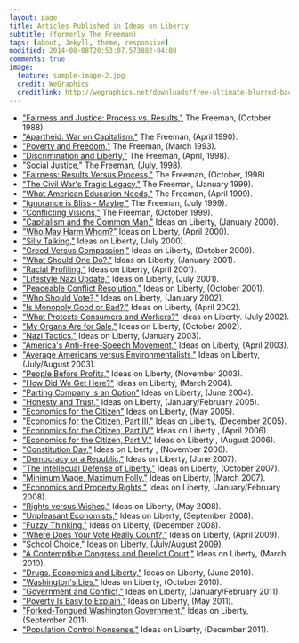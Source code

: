 ```yaml
---
layout: page
title: Articles Published in Ideas on Liberty
subtitle: (formerly The Freeman)
tags: [about, Jekyll, theme, responsive]
modified: 2014-08-08T20:53:07.573882-04:00
comments: true
image:
  feature: sample-image-2.jpg
  credit: WeGraphics
  creditlink: http://wegraphics.net/downloads/free-ultimate-blurred-background-pack/
---
```


* ["Fairness and Justice: Process vs. Results,"](/publications/freeman/Oct88.pdf) The Freeman, (October 1988).
* ["Apartheid: War on Capitalism,"](/publications/freeman/Apr90.pdf) The Freeman, (April 1990).
* ["Poverty and Freedom,"](/publications/freeman/Mar93.pdf) The Freeman, (March 1993).
* ["Discrimination and Liberty,"](/publications/freeman/Apr98.pdf) The Freeman, (April, 1998).
* ["Social Justice,"](/publications/freeman/Jul98.pdf) The Freeman, (July, 1998).
* ["Fairness: Results Versus Process,"](/publications/freeman/Oct98.pdf) The Freeman, (October, 1998).
* ["The Civil War's Tragic Legacy,"](/publications/freeman/Jan99.pdf) The Freeman, (January 1999).
* ["What American Education Needs,"](/publications/freeman/Apr99.pdf) The Freeman, (April 1999).
* ["Ignorance is Bliss - Maybe,"](/publications/freeman/Jul99.pdf) The Freeman, (July 1999).
* ["Conflicting Visions,"](/publications/freeman/Oct99.pdf) The Freeman, (October 1999).
* ["Capitalism and the Common Man,"](/publications/freeman/Jan00.pdf) Ideas on Liberty, (January 2000).
* ["Who May Harm Whom?"](/publications/freeman/Apr00.pdf) Ideas on Liberty, (April 2000).
* ["Silly Talking,"](/publications/freeman/Jul00.pdf) Ideas on Liberty, (July 2000).
* ["Greed Versus Compassion,"](/publications/freeman/Oct00.pdf) Ideas on Liberty, (October 2000).
* ["What Should One Do?,"](/publications/freeman/Jan01.pdf) Ideas on Liberty, (January 2001).
* ["Racial Profiling,"](/publications/freeman/Apr01.pdf) Ideas on Liberty, (April 2001).
* ["Lifestyle Nazi Update,"](/publications/freeman/Jul01.pdf) Ideas on Liberty, (July 2001).
* ["Peaceable Conflict Resolution,"](/publications/freeman/Oct01.pdf) Ideas on Liberty, (October 2001).
* ["Who Should Vote?,"](/publications/freeman/Jan02.pdf) Ideas on Liberty, (January 2002).
* ["Is Monopoly Good or Bad?,"](/publications/freeman/monopoly.html) Ideas on Liberty, (April 2002).
* ["What Protects Consumers and Workers?"](/publications/freeman/Jul02.pdf) Ideas on Liberty. (July 2002).
* ["My Organs Are for Sale,"](/publications/freeman/organs.html) Ideas on Liberty, (October 2002).
* ["Nazi Tactics,"](/publications/freeman/tactics.html) Ideas on Liberty, (January 2003).
* ["America's Anti-Free-Speech Movement,"](/publications/freeman/speech.html) Ideas on Liberty, (April 2003).
* ["Average Americans versus Environmentalists,"](/publications/freeman/Jul03.pdf) Ideas on Liberty, (July/August 2003).
* ["People Before Profits,"](/publications/freeman/Nov03.pdf) Ideas on Liberty, (November 2003).
* ["How Did We Get Here?"](/publications/freeman/Mar04.pdf) Ideas on Liberty, (March 2004).
* ["Parting Company is an Option"](/publications/freeman/Jun04.pdf) Ideas on Liberty, (June 2004).
* ["Honesty and Trust,"](/publications/freeman/JanFeb05.pdf) Ideas on Liberty, (January/February 2005).
* ["Economics for the Citizen"](/publications/freeman/May05.pdf) Ideas on Liberty, (May 2005).
* ["Economics for the Citizen, Part III,"](/publications/freeman/Dec05.pdf) Ideas on Liberty, (December 2005).
* ["Economics for the Citizen, Part IV,"](/publications/freeman/Apr06.pdf) Ideas on Liberty , (April 2006).
* ["Economics for the Citizen, Part V,"](/publications/freeman/Aug06.pdf) Ideas on Liberty , (August 2006).
* ["Constitution Day,"](/publications/freeman/Nov06.pdf) Ideas on Liberty , (November 2006).
* ["Democracy or a Republic,"](/publications/freeman/democracy.html) Ideas on Liberty, (June 2007).
* ["The Intellecual Defense of Liberty,"](/publications/freeman/Oct07.pdf) Ideas on Liberty, (October 2007).
* ["Minimum Wage, Maximum Folly,"](/publications/freeman/Mar07.pdf) Ideas on Liberty, (March 2007).
* ["Economics and Property Rights,"](/publications/freeman/Jan08.pdf) Ideas on Liberty, (January/February 2008).
* ["Rights versus Wishes,"](/publications/freeman/May08.pdf) Ideas on Liberty, (May 2008).
* ["Unpleasant Economists,"](/publications/freeman/Sep08.pdf) Ideas on Liberty, (September 2008).
* ["Fuzzy Thinking,"](/publications/freeman/Dec08.pdf) Ideas on Liberty, (December 2008).
* ["Where Does Your Vote Really Count?,"](/publications/freeman/Apr09.pdf) Ideas on Liberty, (April 2009).
* ["School Choice,"](/publications/freeman/JulAug09.pdf) Ideas on Liberty, (July/August 2009).
* ["A Contemptible Congress and Derelict Court,"](/publications/freeman/Mar10.pdf) Ideas on Liberty, (March 2010).
* ["Drugs, Economics and Liberty,"](/publications/freeman/Jun10.pdf) Ideas on Liberty, (June 2010).
* ["Washington's Lies,"](/publications/freeman/Oct10.pdf) Ideas on Liberty, (October 2010).
* ["Government and Conflict,"](/publications/freeman/JanFeb11.pdf) Ideas on Liberty, (January/February 2011).
* ["Poverty Is Easy to Explain,"](/publications/freeman/May11.pdf) Ideas on Liberty, (May 2011).
* ["Forked-Tongued Washington Government,"](/publications/freeman/Sept11.pdf) Ideas on Liberty, (September 2011).
* ["Population Control Nonsense,"](/publications/freeman/Dec11.pdf) Ideas on Liberty, (December 2011).